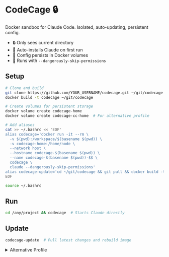 # CodeCage 🔒

Docker sandbox for Claude Code. Isolated, auto-updating, persistent config.

- 🔒 Only sees current directory
- 🔄 Auto-installs Claude on first run
- 💾 Config persists in Docker volumes
- 🚀 Runs with `--dangerously-skip-permissions`

## Setup

```bash
# Clone and build
git clone https://github.com/YOUR_USERNAME/codecage.git ~/git/codecage
docker build -t codecage ~/git/codecage

# Create volumes for persistent storage
docker volume create codecage-home
docker volume create codecage-cc-home  # For alternative profile

# Add aliases
cat >> ~/.bashrc << 'EOF'
alias codecage='docker run -it --rm \
  -v $(pwd):/workspace/$(basename $(pwd)) \
  -v codecage-home:/home/node \
  --network host \
  --hostname codecage-$(basename $(pwd)) \
  --name codecage-$(basename $(pwd))-$$ \
  codecage \
  claude --dangerously-skip-permissions'
alias codecage-update='cd ~/git/codecage && git pull && docker build -t codecage .'
EOF

source ~/.bashrc
```

## Run

```bash
cd /any/project && codecage  # Starts Claude directly
```

## Update

```bash
codecage-update  # Pull latest changes and rebuild image
```

<details>
<summary>Alternative Profile</summary>

```bash
# Add to ~/.bashrc for different config/API key
alias codecagecc='docker run -it --rm \
  -v $(pwd):/workspace/$(basename $(pwd)) \
  -v codecage-cc-home:/home/node \
  --network host \
  --hostname codecage-$(basename $(pwd)) \
  --name codecage-$(basename $(pwd))-cc-$$ \
  codecage \
  claude --dangerously-skip-permissions'
```
</details>
